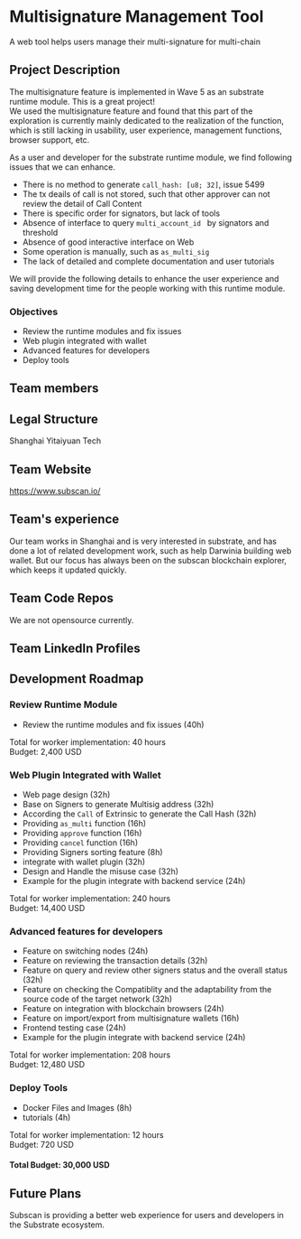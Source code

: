 # Multisignature Management Tool 
A web tool helps users manage their multi-signature for multi-chain

## Project Description  
The multisignature feature is implemented in Wave 5 as an substrate runtime module. This is a great project!  
We used the multisignature feature and found that this part of the exploration is currently mainly dedicated to the realization of the function, which is still lacking in usability, user experience, management functions, browser support, etc.  

As a user and developer for the substrate runtime module, we find following issues that we can enhance.  
- There is no method to generate `call_hash: [u8; 32]`, issue 5499
- The tx deails of call is not stored, such that other approver can not review the detail of Call Content
- There is specific order for signators, but lack of tools
- Absence of interface to query `multi_account_id ` by signators and threshold
- Absence of good interactive interface on Web
- Some operation is manually, such as `as_multi_sig`
- The lack of detailed and complete documentation and user tutorials


We will provide the following details to enhance the user experience and saving development time for the people working with this runtime module.

### Objectives
- Review the runtime modules and fix issues 
- Web plugin integrated with wallet
- Advanced features for developers
- Deploy tools

## Team members


## Legal Structure
Shanghai Yitaiyuan Tech

## Team Website  
https://www.subscan.io/

## Team's experience
Our team works in Shanghai and is very interested in substrate, and has done a lot of related development work, such as help Darwinia building web wallet. But our focus has always been on the subscan blockchain explorer, which keeps it updated quickly.

## Team Code Repos  
We are not opensource currently.

## Team LinkedIn Profiles


## Development Roadmap  

### Review Runtime Module
- Review the runtime modules and fix issues  (40h)

Total for worker implementation: 40 hours  
Budget: 2,400 USD  

### Web Plugin Integrated with Wallet
- Web page design (32h)
- Base on Signers to generate Multisig address (32h)
- According the `Call` of Extrinsic to generate the Call Hash (32h)
- Providing `as_multi` function (16h)
- Providing `approve` function (16h)
- Providing `cancel` function (16h)
- Providing Signers sorting feature (8h)
- integrate with wallet plugin (32h)
- Design and Handle the misuse case (32h)
- Example for the plugin integrate with backend service (24h)

Total for worker implementation: 240 hours  
Budget: 14,400 USD  

### Advanced features for developers
- Feature on switching nodes (24h)
- Feature on reviewing the transaction details  (32h)
- Feature on query and review other signers status and the overall status (32h)
- Feature on checking the Compatiblity and the adaptability from the source code of the target network (32h)
- Feature on integration with blockchain browsers (24h)
- Feature on import/export from multisignature wallets (16h)
- Frontend testing case (24h)
- Example for the plugin integrate with backend service (24h)

Total for worker implementation: 208 hours  
Budget: 12,480 USD  

### Deploy Tools
- Docker Files and Images (8h)
- tutorials (4h)

Total for worker implementation: 12 hours  
Budget: 720 USD  

#### Total Budget: 30,000 USD

## Future Plans  
Subscan is providing a better web experience for users and developers in the Substrate ecosystem.
